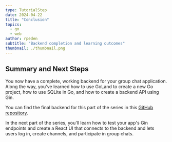```yaml
---
type: TutorialStep
date: 2024-04-22
title: "Conclusion"
topics:
  - go
  - web
author: rpeden
subtitle: "Backend completion and learning outcomes"
thumbnail: ./thumbnail.png
---
```


## Summary and Next Steps

You now have a complete, working backend for your group chat application. Along the way, you've learned how to use GoLand to create a new Go project, how to use SQLite in Go, and how to create a backend API using Gin.

You can find the final backend for this part of the series in this [GitHub repository](https://github.com/rpeden/go-gin-react-part1).

In the next part of the series, you'll learn how to test your app's Gin endpoints and create a React UI that connects to the backend and lets users log in, create channels, and participate in group chats.
